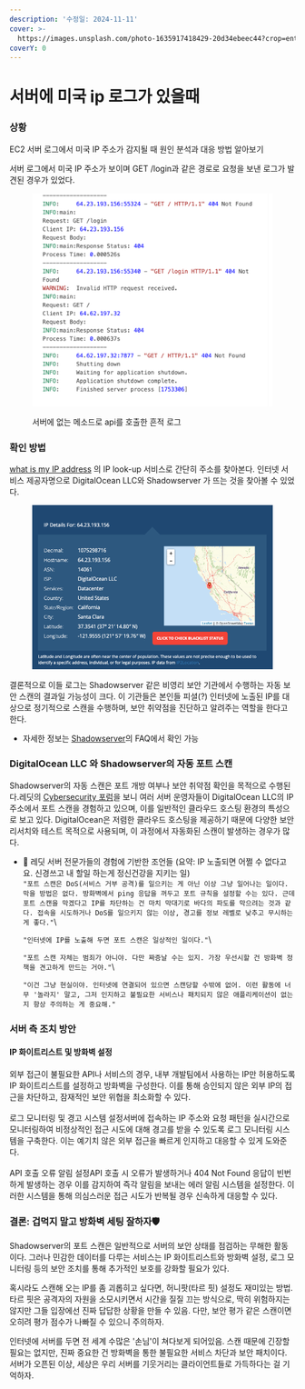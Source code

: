 ```yaml
---
description: '수정일: 2024-11-11'
cover: >-
  https://images.unsplash.com/photo-1635917418429-20d34ebeec44?crop=entropy&cs=srgb&fm=jpg&ixid=M3wxOTcwMjR8MHwxfHNlYXJjaHw5fHx1c2F8ZW58MHx8fHwxNzMxNDgxNDM4fDA&ixlib=rb-4.0.3&q=85
coverY: 0
---
```


# 서버에 미국 ip 로그가 있을때

### 상황

EC2 서버 로그에서 미국 IP 주소가 감지될 때 원인 분석과 대응 방법 알아보기

서버 로그에서 미국 IP 주소가 보이며 GET /login과 같은 경로로 요청을 보낸 로그가 발견된 경우가 있었다.

<figure><img src=".gitbook/assets/1731040602.png.webp" alt=""><figcaption><p>서버에 없는 메소드로 api를 호출한 흔적 로그</p></figcaption></figure>

### 확인 방법

[what is my IP address](https://whatismyipaddress.com/ip-lookup) 의 IP look-up 서비스로 간단히 주소를 찾아본다. 인터넷 서비스 제공자명으로 DigitalOcean LLC와 Shadowserver 가 뜨는 것을 찾아볼 수 있었다.

<figure><img src=".gitbook/assets/12345.webp" alt=""><figcaption></figcaption></figure>

결론적으로 이들 로그는 Shadowserver 같은 비영리 보안 기관에서 수행하는 자동 보안 스캔의 결과일 가능성이 크다. 이 기관들은 본인들 피셜(?) 인터넷에 노출된 IP를 대상으로 정기적으로 스캔을 수행하며, 보안 취약점을 진단하고 알려주는 역할을 한다고 한다.

* 자세한 정보는 [Shadowserver](https://www.shadowserver.org/faq/why-are-your-ips-scanning-my-network/)의 FAQ에서 확인 가능

### DigitalOcean LLC 와 Shadowserver의 자동 포트 스캔

Shadowserver의 자동 스캔은 포트 개방 여부나 보안 취약점 확인을 목적으로 수행된다.레딧의 [Cybersecurity 포럼](https://www.reddit.com/r/cybersecurity/comments/ut3ygj/excessive\_port\_scans\_from\_digital\_ocean\_llc/)을 보니 여러 서버 운영자들이 DigitalOcean LLC의 IP 주소에서 포트 스캔을 경험하고 있으며, 이를 일반적인 클라우드 호스팅 환경의 특성으로 보고 있다. DigitalOcean은 저렴한 클라우드 호스팅을 제공하기 때문에 다양한 보안 리서치와 테스트 목적으로 사용되며, 이 과정에서 자동화된 스캔이 발생하는 경우가 많다.

*   🌊 레딧 서버 전문가들의 경험에 기반한 조언들 (요약: IP 노출되면 어쩔 수 없다고요. 신경쓰고 내 할일 하는게 정신건강을 지키는 일)\
    `"포트 스캔은 DoS(서비스 거부 공격)를 일으키는 게 아닌 이상 그냥 일어나는 일이다. 막을 방법은 없다. 방화벽에서 ping 응답을 꺼두고 포트 규칙을 설정할 수는 있다. 근데 포트 스캔을 막겠다고 IP를 차단하는 건 마치 막대기로 바다의 파도를 막으려는 것과 같다. 접속을 시도하거나 DoS를 일으키지 않는 이상, 경고를 정보 레벨로 낮추고 무시하는 게 좋다."`\\

    `"인터넷에 IP를 노출해 두면 포트 스캔은 일상적인 일이다."`\\

    `"포트 스캔 자체는 범죄가 아니야. 다만 짜증날 수는 있지. 가장 우선시할 건 방화벽 정책을 견고하게 만드는 거야."`\\

    `"이건 그냥 현실이야. 인터넷에 연결되어 있으면 스캔당할 수밖에 없어. 이런 활동에 너무 '놀라지' 말고, 그저 인지하고 불필요한 서비스나 패치되지 않은 애플리케이션이 없는지 항상 주의하는 게 중요해."`

### 서버 측 조치 방안

#### IP 화이트리스트 및 방화벽 설정

외부 접근이 불필요한 API나 서비스의 경우, 내부 개발팀에서 사용하는 IP만 허용하도록 IP 화이트리스트를 설정하고 방화벽을 구성한다. 이를 통해 승인되지 않은 외부 IP의 접근을 차단하고, 잠재적인 보안 위협을 최소화할 수 있다.\
\
로그 모니터링 및 경고 시스템 설정서버에 접속하는 IP 주소와 요청 패턴을 실시간으로 모니터링하여 비정상적인 접근 시도에 대해 경고를 받을 수 있도록 로그 모니터링 시스템을 구축한다. 이는 예기치 않은 외부 접근을 빠르게 인지하고 대응할 수 있게 도와준다.\
\
API 호출 오류 알림 설정API 호출 시 오류가 발생하거나 404 Not Found 응답이 빈번하게 발생하는 경우 이를 감지하여 즉각 알림을 보내는 에러 알림 시스템을 설정한다. 이러한 시스템을 통해 의심스러운 접근 시도가 반복될 경우 신속하게 대응할 수 있다.

### 결론: 겁먹지 말고 방화벽 세팅 잘하자🛡️

Shadowserver의 포트 스캔은 일반적으로 서버의 보안 상태를 점검하는 무해한 활동이다. 그러나 민감한 데이터를 다루는 서비스는 IP 화이트리스트와 방화벽 설정, 로그 모니터링 등의 보안 조치를 통해 추가적인 보호를 강화할 필요가 있다.

혹시라도 스캔해 오는 IP를 좀 괴롭히고 싶다면, 허니팟(타르 핏) 설정도 재미있는 방법. 타르 핏은 공격자의 자원을 소모시키면서 시간을 질질 끄는 방식으로, 딱히 위험하지는 않지만 그들 입장에선 진짜 답답한 상황을 만들 수 있음. 다만, 보안 평가 같은 스캔이면 오히려 평가 점수가 나빠질 수 있으니 주의하자.

인터넷에 서버를 두면 전 세계 수많은 '손님'이 쳐다보게 되어있음. 스캔 때문에 긴장할 필요는 없지만, 진짜 중요한 건 방화벽을 통한 불필요한 서비스 차단과 보안 패치이다. 서버가 오픈된 이상, 세상은 우리 서버를 기웃거리는 클라이언트들로 가득하다는 걸 기억하자.​

